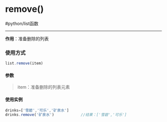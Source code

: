 # remove()
#python/list函数 

---

**作用**：准备删除的列表
### 使用方式
```js
list.remove(item)
```
#### 参数
>item：准备删除的列表元素

#### 使用实例
```js 
drinks=['雪碧','可乐','矿泉水']
drinks.remove('矿泉水')			//结果：['雪碧','可乐']
```